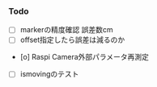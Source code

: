 ### Todo
- [ ] markerの精度確認 誤差数cm
- [ ] offset指定したら誤差は減るのか
- [o] Raspi Camera外部パラメータ再測定
- [ ] ismovingのテスト